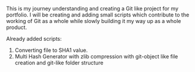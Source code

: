 This is my journey understanding and creating a Git like project for my portfolio. 
I will be creating and adding small scripts which contribute to the working of Git as a whole while slowly building it my way up as a whole product.

Already added scripts:
1. Converting file to SHA1 value.
2. Multi Hash Generator with zlib compression with git-object like file creation and git-like folder structure
